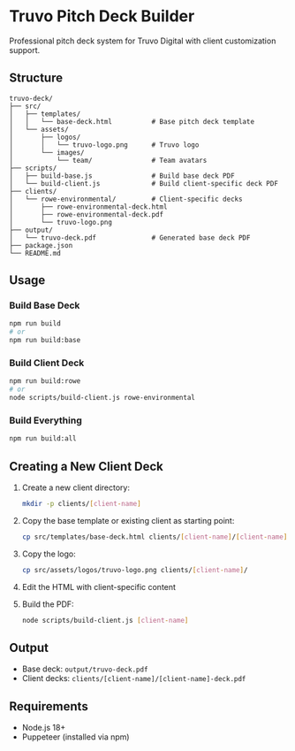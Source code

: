 # Truvo Pitch Deck Builder

Professional pitch deck system for Truvo Digital with client customization support.

## Structure

```
truvo-deck/
├── src/
│   ├── templates/
│   │   └── base-deck.html          # Base pitch deck template
│   └── assets/
│       ├── logos/
│       │   └── truvo-logo.png      # Truvo logo
│       └── images/
│           └── team/               # Team avatars
├── scripts/
│   ├── build-base.js               # Build base deck PDF
│   └── build-client.js             # Build client-specific deck PDF
├── clients/
│   └── rowe-environmental/         # Client-specific decks
│       ├── rowe-environmental-deck.html
│       ├── rowe-environmental-deck.pdf
│       └── truvo-logo.png
├── output/
│   └── truvo-deck.pdf              # Generated base deck PDF
├── package.json
└── README.md
```

## Usage

### Build Base Deck
```bash
npm run build
# or
npm run build:base
```

### Build Client Deck
```bash
npm run build:rowe
# or
node scripts/build-client.js rowe-environmental
```

### Build Everything
```bash
npm run build:all
```

## Creating a New Client Deck

1. Create a new client directory:
   ```bash
   mkdir -p clients/[client-name]
   ```

2. Copy the base template or existing client as starting point:
   ```bash
   cp src/templates/base-deck.html clients/[client-name]/[client-name]-deck.html
   ```

3. Copy the logo:
   ```bash
   cp src/assets/logos/truvo-logo.png clients/[client-name]/
   ```

4. Edit the HTML with client-specific content

5. Build the PDF:
   ```bash
   node scripts/build-client.js [client-name]
   ```

## Output

- Base deck: `output/truvo-deck.pdf`
- Client decks: `clients/[client-name]/[client-name]-deck.pdf`

## Requirements

- Node.js 18+
- Puppeteer (installed via npm)
